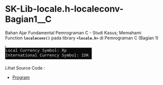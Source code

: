 # SK-Lib-locale.h-localeconv-Bagian1__C
Bahan Ajar Fundamental Pemrograman C - Studi Kasus; Memahami Function <code><b>localeconv()</code></b> pada library <code><b>&lt;locale.h></code></b> di Pemrograman C (Bagian 1)<br><br>
<img src="https://github.com/RizkyKhapidsyah/SK-Lib-locale.h-localeconv-Bagian1__C/blob/master/SK-Lib-locale.h-localeconv-Bagian1__C/result/001.PNG"><br><br>
Lihat Source Code : <br>
- <a href="https://github.com/RizkyKhapidsyah/SK-Lib-locale.h-localeconv-Bagian1__C/blob/master/SK-Lib-locale.h-localeconv-Bagian1__C/Source.c">Program</a>
